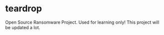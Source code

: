 # teardrop
Open Source Ransomware Project. Used for learning only! This project will be updated a lot.
